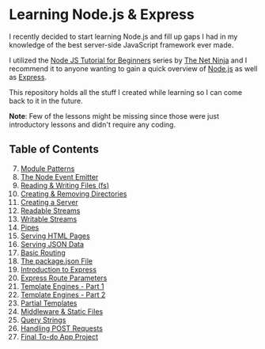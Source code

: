 # Learning Node.js & Express

I recently decided to start learning Node.js and fill up gaps I had in my knowledge of the best server-side JavaScript framework ever made.

I utilized the [Node JS Tutorial for Beginners](https://www.youtube.com/playlist?list=PL4cUxeGkcC9gcy9lrvMJ75z9maRw4byYp) series by [The Net Ninja](https://www.youtube.com/channel/UCW5YeuERMmlnqo4oq8vwUpg) and I recommend it to anyone wanting to gain a quick overview of [Node.js](https://nodejs.org/) as well as [Express](https://expressjs.com/).

This repository holds all the stuff I created while learning so I can come back to it in the future.

**Note**: Few of the lessons might be missing since those were just introductory lessons and didn't require any coding.

## Table of Contents

7. [Module Patterns](7-module-patterns/)
8. [The Node Event Emitter](8-node-event-emitter/)
9. [Reading & Writing Files (fs)](9-reading-writing-files-fs/)
10. [Creating & Removing Directories](10-creating-removing-directories/)
12. [Creating a Server](12-creating-server/)
14. [Readable Streams](14-readable-streams/)
15. [Writable Streams](15-writable-streams/)
16. [Pipes](16-pipes/)
17. [Serving HTML Pages](17-serving-html-pages/)
18. [Serving JSON Data](18-serving-json-data/)
19. [Basic Routing](19-basic-routing/)
21. [The package.json File](21-package-json-file/)
23. [Introduction to Express](23-introduction-express/)
24. [Express Route Parameters](24-express-route-params/)
25. [Template Engines - Part 1](25-templating-engines-1/)
26. [Template Engines - Part 2](26-templating-engines-2/)
27. [Partial Templates](27-partial-templates/)
28. [Middleware & Static Files ](28-middleware-static-files/)
29. [Query Strings](29-query-strings/)
30. [Handling POST Requests](30-handling-post-requests/)
31. [Final To-do App Project](project-todo-app/)